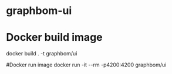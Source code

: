 # graphbom-ui

# Docker build image
docker build . -t graphbom/ui

#Docker run image
docker run -it --rm -p4200:4200 graphbom/ui
